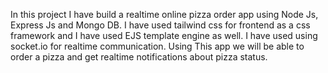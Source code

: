 In this project I have build a realtime online pizza order app using Node Js, Express Js and Mongo DB. I have used tailwind css for frontend as a css framework and I have used EJS template engine as well. I have used using socket.io for realtime communication.
Using This app we will be able to order a pizza and get realtime notifications about pizza status. 
